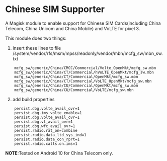 Chinese SIM Supporter
==

A Magisk module to enable support for Chinese SIM Cards(including China 
Telecom, China Unicom and China Mobile) and VoLTE for pixel 3.

This module does two things:
1. insert these lines to file
/system/vendor/rfs/msm/mpss/readonly/vendor/mbn/mcfg_sw/mbn_sw.txt 

```
    mcfg_sw/generic/China/CMCC/Commercial/Volte_OpenMkt/mcfg_sw.mbn
    mcfg_sw/generic/China/CT/Commercial/hVoLTE_OpenMkt/mcfg_sw.mbn
    mcfg_sw/generic/China/CT/Commercial/OpenMkt/mcfg_sw.mbn
    mcfg_sw/generic/China/CT/Commercial/VoLTE_OpenMkt/mcfg_sw.mbn
    mcfg_sw/generic/China/CU/Commercial/OpenMkt/mcfg_sw.mbn
    mcfg_sw/generic/China/CU/Commercial/VoLTE/mcfg_sw.mbn
```

2. add build properties

```
    persist.dbg.volte_avail_ovr=1
    persist.dbg.ims_volte_enable=1
    persist.dbg.volte_avail_ovr=1
    persist.dbg.vt_avail_ovr=1
    persist.dbg.wfc_avail_ovr=1
    persist.radio.rat_on=combine
    persist.radio.data_ltd_sys_ind=1
    persist.radio.data_con_rprt=1
    persist.radio.calls.on.ims=1
```

**NOTE**:Tested on Android 10 for China Telecom only.
